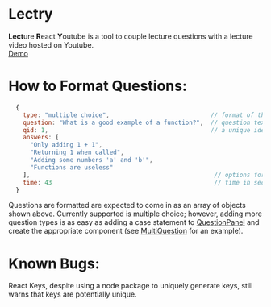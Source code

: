 # Lectry
**Lect**ure **R**eact **Y**outube is a tool to couple lecture questions with a lecture video hosted on Youtube.  
[Demo](https://lectry.herokuapp.com/#/)

# How to Format Questions:

```javascript
  {
    type: "multiple choice",                            // format of the question
    question: "What is a good example of a function?",  // question text
    qid: 1,                                             // a unique identifier for the question
    answers: [
      "Only adding 1 + 1",
      "Returning 1 when called", 
      "Adding some numbers 'a' and 'b'", 
      "Functions are useless"
    ],                                                   // options for a particular question
    time: 43                                             // time in seconds that the quesiton will appear
  }
```
Questions are formatted are expected to come in as an array of objects shown above. Currently supported is multiple choice; however, adding more question types is as easy as adding a case statement to [QuestionPanel](https://github.com/lamdaV/lectry/blob/master/src/components/QuestionPanel.jsx) and create the appropriate component (see [MultiQuestion](https://github.com/lamdaV/lectry/blob/master/src/components/MultiQuestion.jsx) for an example). 

# Known Bugs:
React Keys, despite using a node package to uniquely generate keys, still warns that keys are potentially unique.
